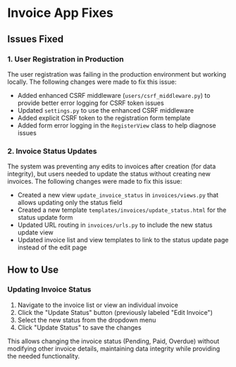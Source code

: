 # Invoice App Fixes

## Issues Fixed

### 1. User Registration in Production

The user registration was failing in the production environment but working locally. The following changes were made to fix this issue:

- Added enhanced CSRF middleware (`users/csrf_middleware.py`) to provide better error logging for CSRF token issues
- Updated `settings.py` to use the enhanced CSRF middleware
- Added explicit CSRF token to the registration form template
- Added form error logging in the `RegisterView` class to help diagnose issues

### 2. Invoice Status Updates

The system was preventing any edits to invoices after creation (for data integrity), but users needed to update the status without creating new invoices. The following changes were made to fix this issue:

- Created a new view `update_invoice_status` in `invoices/views.py` that allows updating only the status field
- Created a new template `templates/invoices/update_status.html` for the status update form
- Updated URL routing in `invoices/urls.py` to include the new status update view
- Updated invoice list and view templates to link to the status update page instead of the edit page

## How to Use

### Updating Invoice Status

1. Navigate to the invoice list or view an individual invoice
2. Click the "Update Status" button (previously labeled "Edit Invoice")
3. Select the new status from the dropdown menu
4. Click "Update Status" to save the changes

This allows changing the invoice status (Pending, Paid, Overdue) without modifying other invoice details, maintaining data integrity while providing the needed functionality.